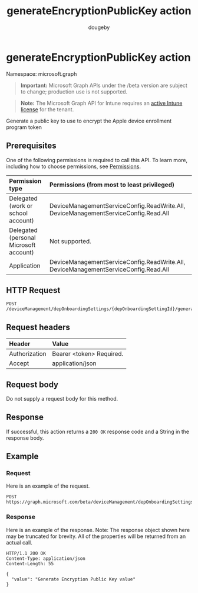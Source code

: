 ﻿---
title: "generateEncryptionPublicKey action"
description: "Generate a public key to use to encrypt the Apple device enrollment program token"
author: "dougeby"
localization_priority: Normal
ms.prod: "intune"
doc_type: apiPageType
---

# generateEncryptionPublicKey action

Namespace: microsoft.graph

> **Important:** Microsoft Graph APIs under the /beta version are subject to change; production use is not supported.

> **Note:** The Microsoft Graph API for Intune requires an [active Intune license](https://go.microsoft.com/fwlink/?linkid=839381) for the tenant.

Generate a public key to use to encrypt the Apple device enrollment program token

## Prerequisites

One of the following permissions is required to call this API. To learn more, including how to choose permissions, see [Permissions](/graph/permissions-reference).

| Permission type                        | Permissions (from most to least privileged)                                         |
| :------------------------------------- | :---------------------------------------------------------------------------------- |
| Delegated (work or school account)     | DeviceManagementServiceConfig.ReadWrite.All, DeviceManagementServiceConfig.Read.All |
| Delegated (personal Microsoft account) | Not supported.                                                                      |
| Application                            | DeviceManagementServiceConfig.ReadWrite.All, DeviceManagementServiceConfig.Read.All |

## HTTP Request

<!-- {
  "blockType": "ignored"
}
-->

```http
POST /deviceManagement/depOnboardingSettings/{depOnboardingSettingId}/generateEncryptionPublicKey
```

## Request headers

| Header        | Value                          |
| :------------ | :----------------------------- |
| Authorization | Bearer &lt;token&gt; Required. |
| Accept        | application/json               |

## Request body

Do not supply a request body for this method.

## Response

If successful, this action returns a `200 OK` response code and a String in the response body.

## Example

### Request

Here is an example of the request.

```http
POST https://graph.microsoft.com/beta/deviceManagement/depOnboardingSettings/{depOnboardingSettingId}/generateEncryptionPublicKey
```

### Response

Here is an example of the response. Note: The response object shown here may be truncated for brevity. All of the properties will be returned from an actual call.

```http
HTTP/1.1 200 OK
Content-Type: application/json
Content-Length: 55

{
  "value": "Generate Encryption Public Key value"
}
```
